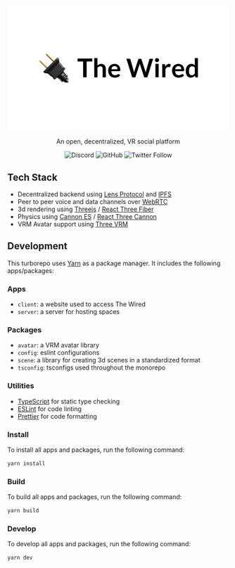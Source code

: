 <div align="center">
  <p>
    <img src="./assets/HeroRound.png" />
  </p>

  <p>An open, decentralized, VR social platform</p>

  <img alt="Discord" src="https://img.shields.io/discord/918705784311939134?label=discord">
  <img alt="GitHub" src="https://img.shields.io/github/license/wired-xr/wired">
  <img alt="Twitter Follow" src="https://img.shields.io/twitter/follow/TheWiredXR?style=social">
</div>

## Tech Stack

- Decentralized backend using [Lens Protocol](https://lens.dev/) and [IPFS](https://ipfs.io/)
- Peer to peer voice and data channels over [WebRTC](https://webrtc.org/)
- 3d rendering using [Threejs](https://github.com/mrdoob/three.js) / [React Three Fiber](https://github.com/pmndrs/react-three-fiber)
- Physics using [Cannon ES](https://github.com/pmndrs/cannon-es) / [React Three Cannon](https://github.com/pmndrs/use-cannon/tree/master/packages/react-three-cannon#readme)
- VRM Avatar support using [Three VRM](https://github.com/pixiv/three-vrm)

## Development

This turborepo uses [Yarn](https://yarnpkg.com/) as a package manager. It includes the following apps/packages:

### Apps

- `client`: a website used to access The Wired
- `server`: a server for hosting spaces

### Packages

- `avatar`: a VRM avatar library
- `config`: eslint configurations
- `scene`: a library for creating 3d scenes in a standardized format
- `tsconfig`: tsconfigs used throughout the monorepo

### Utilities

- [TypeScript](https://www.typescriptlang.org/) for static type checking
- [ESLint](https://eslint.org/) for code linting
- [Prettier](https://prettier.io) for code formatting

### Install

To install all apps and packages, run the following command:

```bash
yarn install
```

### Build

To build all apps and packages, run the following command:

```bash
yarn build
```

### Develop

To develop all apps and packages, run the following command:

```bash
yarn dev
```
